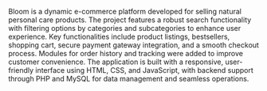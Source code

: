 Bloom is a dynamic e-commerce platform developed for selling natural personal care products. The project features a robust search functionality with filtering options by categories and subcategories to enhance user experience. Key functionalities include product listings, bestsellers, shopping cart, secure payment gateway integration, and a smooth checkout process. Modules for order history and tracking were added to improve customer convenience. The application is built with a responsive, user-friendly interface using HTML, CSS, and JavaScript, with backend support through PHP and MySQL for data management and seamless operations.
